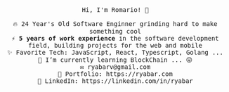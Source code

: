 <!-- ### Hi there 👋 -->
<!-- **ryabar/ryabar** is a ✨ _special_ ✨ repository because its `README.md` (this file) appears on your GitHub profile.

Here are some ideas to get you started:

- 🔭 I’m currently working on ...
- 🌱 I’m currently learning ...
- 👯 I’m looking to collaborate on ...
- 🤔 I’m looking for help with ...
- 💬 Ask me about ...
- 📫 How to reach me: ...
- 😄 Pronouns: ...
- ⚡ Fun fact: ... -->

<p align="center">
  <samp>
    Hi, I'm Romario! 👋 <br><br>
    🔥 24 Year's Old Software Enginner grinding hard to make something cool  <br>
    ⚡ <b>5 years of work experience</b> in the software development field, building projects for the web and mobile <br>
    ✨ Favorite Tech: JavaScript, React, Typescript, Golang ...  <br>
    📓 I’m currently learning BlockChain ... 😜 <br>
    ✉️ ryabarv@gmail.com <br>
    🎨 Portfolio: https://ryabar.com <br>
    💼 LinkedIn: https://linkedin.com/in/ryabar <br>
  </samp>
</p>









